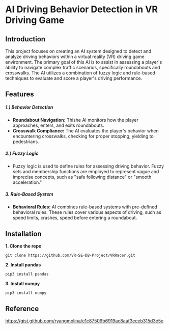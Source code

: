 # AI Driving Behavior Detection in VR Driving Game

## Introduction
This project focuses on creating an AI system designed to detect and analyze driving behaviors within a virtual reality (VR) driving game environment. The primary goal of this AI is to assist in assessing a player's ability to navigate complex traffic scenarios, specifically roundabouts and crosswalks. The AI utilizes a combination of fuzzy logic and rule-based techniques to evaluate and score a player's driving performance.

## Features

##### 1.) Behavior Detection
- **Roundabout Navigation:** 
Thishe AI monitors how the player approaches, enters, and exits roundabouts. 
- **Crosswalk Compliance:** 
The AI evaluates the player's behavior when encountering crosswalks, checking for proper stopping, yielding to pedestrians.

##### 2.) Fuzzy Logic
- Fuzzy logic is used to define rules for assessing driving behavior. Fuzzy sets and membership functions are employed to represent vague and imprecise concepts, such as "safe following distance" or "smooth acceleration."

##### 3. Rule-Based System
- **Behavioral Rules:** 
AI combines rule-based systems with pre-defined behavioral rules. These rules cover various aspects of driving, such as speed limits, crashes, speed before entering a roundabout.

## Installation
**1. Clone the repo**
```
git clone https://github.com/VR-SE-DB-Project/VRRacer.git
```
**2. Install pandas**
```
pip3 install pandas
```
**3. Install numpy**
```
pip3 install numpy
```

## Reference
https://gist.github.com/ryangmolina/e1c87509b6919ac8aaf3eceb315d3e5e